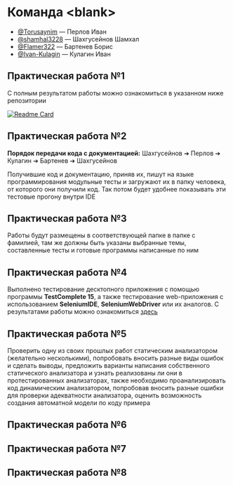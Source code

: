 # Команда \<blank\>

- [@Torusaynim](https://github.com/Torusaynim) — Перлов Иван
- [@shamhal3228](https://github.com/shamhal3228) — Шахгусейнов Шамхал
- [@Flamer322](https://github.com/Flamer322) — Бартенев Борис
- [@Ivan-Kulagin](https://github.com/Ivan-Kulagin) — Кулагин Иван

## Практическая работа №1

С полным результатом работы можно ознакомиться в указанном ниже репозитории

[![Readme Card](https://github-readme-stats.vercel.app/api/pin/?username=torusaynim&repo=resonance-cascade&theme=graywhite)](https://github.com/Torusaynim/Resonance-Cascade)

## Практическая работа №2

**Порядок передачи кода с документацией:** Шахгусейнов ➔ Перлов ➔ Кулагин ➔ Бартенев ➔ Шахгусейнов

Получившие код и документацию, приняв их, пишут на языке программирования модульные тесты и загружают их в папку человека, от которого они получили код. Так потом будет удобнее показывать эти тестовые прогону внутри IDE

## Практическая работа №3

Работы будут размещены в соответствующей папке в папке с фамилией, там же должны быть указаны выбранные темы, составленные тесты и готовые программы написанные по ним

## Практическая работа №4

Выполнено тестирование десктопного приложения с помощью программы **TestComplete 15**, а также тестирование web-приложения с использованием **SeleniumIDE**, **SeleniumWebDriver** или их аналогов. С результатами работы можно ознакомиться [здесь](Практическая-4)

## Практическая работа №5

Проверить одну из своих прошлых работ статическим анализатором (желательно несколькими), попробовать вносить разные виды ошибок и сделать выводы, предложить варианты написания собственного статического анализатора и узнать реализованы ли они в протестированных анализаторах, также необходимо проанализировать код динамическим анализатором, попробовав вносить разные ошибки для проверки адекватности анализатора, оценить возможность создания автоматной модели по коду примера

## Практическая работа №6

## Практическая работа №7

## Практическая работа №8
